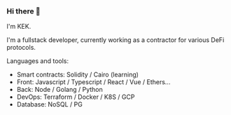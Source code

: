 ### Hi there 👋

I'm KEK.

I'm a fullstack developer, currently working as a contractor for various DeFi protocols.

Languages and tools:
* Smart contracts: Solidity / Cairo (learning)
* Front: Javascript / Typescript / React / Vue / Ethers...
* Back: Node / Golang / Python
* DevOps: Terraform / Docker / K8S / GCP
* Database: NoSQL / PG



<!--
**0xK3K/0xK3K** is a ✨ _special_ ✨ repository because its `README.md` (this file) appears on your GitHub profile.

Here are some ideas to get you started:

- 🔭 I’m currently working on ...
- 🌱 I’m currently learning ...
- 👯 I’m looking to collaborate on ...
- 🤔 I’m looking for help with ...
- 💬 Ask me about ...
- 📫 How to reach me: ...
- 😄 Pronouns: ...
- ⚡ Fun fact: ...
-->
